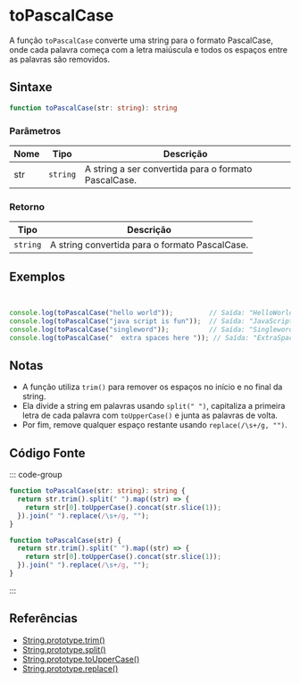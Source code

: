 # toPascalCase

A função `toPascalCase` converte uma string para o formato PascalCase, onde cada palavra começa com a letra maiúscula e todos os espaços entre as palavras são removidos.

## Sintaxe

```typescript
function toPascalCase(str: string): string
```

### Parâmetros

| Nome  | Tipo     | Descrição                                          |
|-------|----------|----------------------------------------------------|
| str   | `string` | A string a ser convertida para o formato PascalCase. |

### Retorno

| Tipo    | Descrição                                      |
|---------|------------------------------------------------|
| `string` | A string convertida para o formato PascalCase.  |

## Exemplos

```typescript


console.log(toPascalCase("hello world"));         // Saída: "HelloWorld"
console.log(toPascalCase("java script is fun"));  // Saída: "JavaScriptIsFun"
console.log(toPascalCase("singleword"));          // Saída: "Singleword"
console.log(toPascalCase("  extra spaces here ")); // Saída: "ExtraSpacesHere"
```

## Notas

- A função utiliza `trim()` para remover os espaços no início e no final da string.
- Ela divide a string em palavras usando `split(" ")`, capitaliza a primeira letra de cada palavra com `toUpperCase()` e junta as palavras de volta.
- Por fim, remove qualquer espaço restante usando `replace(/\s+/g, "")`.

## Código Fonte

::: code-group
```typescript
function toPascalCase(str: string): string {
  return str.trim().split(" ").map((str) => {
    return str[0].toUpperCase().concat(str.slice(1));
  }).join(" ").replace(/\s+/g, "");
}
```

```javascript
function toPascalCase(str) {
  return str.trim().split(" ").map((str) => {
    return str[0].toUpperCase().concat(str.slice(1));
  }).join(" ").replace(/\s+/g, "");
}
```
::: 

## Referências

- [String.prototype.trim()](https://developer.mozilla.org/pt-BR/docs/Web/JavaScript/Reference/Global_Objects/String/trim)
- [String.prototype.split()](https://developer.mozilla.org/pt-BR/docs/Web/JavaScript/Reference/Global_Objects/String/split)
- [String.prototype.toUpperCase()](https://developer.mozilla.org/pt-BR/docs/Web/JavaScript/Reference/Global_Objects/String/toUpperCase)
- [String.prototype.replace()](https://developer.mozilla.org/pt-BR/docs/Web/JavaScript/Reference/Global_Objects/String/replace)